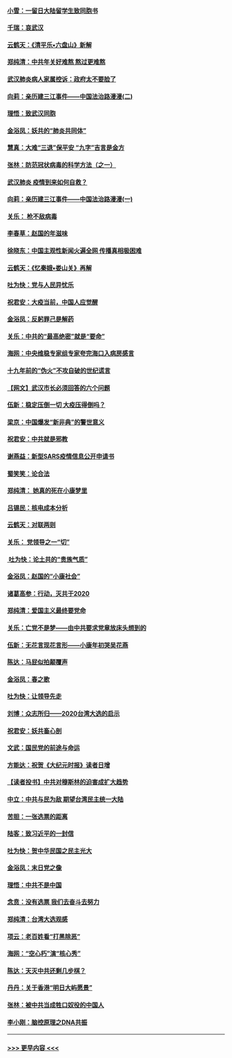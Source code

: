 #### [小雪：一留日大陆留学生致同胞书](../pages/nsc993/n11834624.md?t=01312111) 
#### [千瑞：哀武汉](../pages/nsc993/n11833647.md?t=01312111) 
#### [云鹤天：《清平乐▪六盘山》新解](../pages/nsc993/n11833611.md?t=01312111) 
#### [郑纯清：中共年关好难熬 熬过更难熬](../pages/nsc993/n11833489.md?t=01312111) 
#### [武汉肺炎病人家属控诉：政府太不要脸了](../pages/nsc993/n11833205.md?t=01312111) 
#### [向莉：亲历建三江事件——中国法治路漫漫(二)](../pages/nsc993/n11829102.md?t=01312111) 
#### [理悟：致武汉同胞](../pages/nsc993/n11831522.md?t=01312111) 
#### [金浴凤：妖共的“肺炎共同体”](../pages/nsc993/n11829448.md?t=01312111) 
#### [慧真：大难“三退”保平安 “九字”吉言是金方](../pages/nsc993/n11829501.md?t=01312111) 
#### [张林：防范冠状病毒的科学方法（之一）](../pages/nsc993/n11828618.md?t=01312111) 
#### [武汉肺炎 疫情到来如何自救？](../pages/nsc993/n11827632.md?t=01312111) 
#### [向莉：亲历建三江事件——中国法治路漫漫(一)](../pages/nsc993/n11827190.md?t=01312111) 
#### [关乐： 枪不敌病毒](../pages/nsc993/n11826746.md?t=01312111) 
#### [李春草：赵国的年滋味](../pages/nsc993/n11826321.md?t=01312111) 
#### [徐晓东：中国主观性新闻火遍全网 传播真相极困难](../pages/nsc993/n11826508.md?t=01312111) 
#### [云鹤天：《忆秦娥▪娄山关》再解](../pages/nsc993/n11824682.md?t=01312111) 
#### [吐为快：党与人民异忧乐](../pages/nsc993/n11824660.md?t=01312111) 
#### [祝君安：大疫当前，中国人应觉醒](../pages/nsc993/n11821946.md?t=01312111) 
#### [金浴凤：反躬罪己是解药](../pages/nsc993/n11820280.md?t=01312111) 
#### [关乐：中共的“最高绝密”就是“要命”](../pages/nsc993/n11816946.md?t=01312111) 
#### [海网：中央维稳专家组专家夸完海口入病房感言](../pages/nsc993/n11815138.md?t=01312111) 
#### [十九年前的“伪火”不攻自破的世纪谎言](../pages/nsc993/n11813238.md?t=01312111) 
#### [【网文】武汉市长必须回答的六个问题](../pages/nsc993/n11813848.md?t=01312111) 
#### [伍新：稳定压倒一切 大疫压得倒吗？](../pages/nsc993/n11812634.md?t=01312111) 
#### [梁京：中国爆发“新非典”的警世意义](../pages/nsc993/n11812554.md?t=01312111) 
#### [祝君安：中共就是邪教](../pages/nsc993/n11812431.md?t=01312111) 
#### [谢燕益：新型SARS疫情信息公开申请书](../pages/nsc993/n11808840.md?t=01312111) 
#### [蜀笑笑：论合法](../pages/nsc993/n11808064.md?t=01312111) 
#### [郑纯清： 她真的死在小康梦里](../pages/nsc993/n11806623.md?t=01312111) 
#### [吕锡民：核电成本分析](../pages/nsc993/n11806284.md?t=01312111) 
#### [云鹤天：对联两则](../pages/nsc993/n11805957.md?t=01312111) 
#### [关乐： 党领导之一“切”](../pages/nsc993/n11804505.md?t=01312111) 
#### [ 吐为快：论土共的“贵族气质”](../pages/nsc993/n11804490.md?t=01312111) 
#### [金浴凤：赵国的“小康社会”](../pages/nsc993/n11804452.md?t=01312111) 
#### [诸葛高参：行动，灭共于2020](../pages/nsc993/n11804120.md?t=01312111) 
#### [郑纯清：爱国主义最终要党命](../pages/nsc993/n11802197.md?t=01312111) 
#### [关乐：亡党不是梦——由中共要求党章放床头想到的](../pages/nsc993/n11802156.md?t=01312111) 
#### [伍新：无花言现花言形——小康年初哭吴花燕](../pages/nsc993/n11800044.md?t=01312111) 
#### [陈达：马屁似拍颠覆声](../pages/nsc993/n11800010.md?t=01312111) 
#### [金浴凤：春之歌](../pages/nsc993/n11797687.md?t=01312111) 
#### [吐为快：让领导先走](../pages/nsc993/n11797512.md?t=01312111) 
#### [刘博：众志所归——2020台湾大选的启示](../pages/nsc993/n11796878.md?t=01312111) 
#### [祝君安：妖共畜心剖](../pages/nsc993/n11794273.md?t=01312111) 
#### [文武：国民党的前途与命运](../pages/nsc993/n11794198.md?t=01312111) 
#### [方能达：祝贺《大纪元时报》读者日增](../pages/nsc993/n11793807.md?t=01312111) 
#### [【读者投书】中共对穆斯林的迫害成扩大趋势](../pages/nsc993/n11791371.md?t=01312111) 
#### [中立：中共与民为敌 期望台湾民主统一大陆](../pages/nsc993/n11790392.md?t=01312111) 
#### [苦胆：一张选票的距离](../pages/nsc993/n11788914.md?t=01312111) 
#### [陆客：致习近平的一封信](../pages/nsc993/n11788867.md?t=01312111) 
#### [吐为快：贺中华民国之民主光大](../pages/nsc993/n11788618.md?t=01312111) 
#### [金浴凤：末日党之像](../pages/nsc993/n11787475.md?t=01312111) 
#### [理悟：中共不是中国](../pages/nsc993/n11787463.md?t=01312111) 
#### [念贲：没有选票  我们去奋斗去努力](../pages/nsc993/n11787398.md?t=01312111) 
#### [郑纯清：台湾大选观感](../pages/nsc993/n11786210.md?t=01312111) 
#### [项云：老百姓看“打黑除恶”](../pages/nsc993/n11785398.md?t=01312111) 
#### [海网：“空心朽”演“核心秀”](../pages/nsc993/n11783874.md?t=01312111) 
#### [陈达：天灭中共还剩几步棋？](../pages/nsc993/n11783719.md?t=01312111) 
#### [丹丹：关于香港“明日大屿愿景”](../pages/nsc993/n11783273.md?t=01312111) 
#### [张林：被中共当成牲口奴役的中国人](../pages/nsc993/n11782397.md?t=01312111) 
#### [李小刚：脑控原理之DNA共振](../pages/nsc993/n11780962.md?t=01312111) 

----
#### [ >>> 更早内容 <<< ](../indexes/nsc993-earlier.md)
